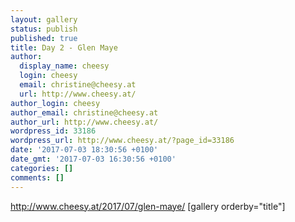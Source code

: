 ```yaml
---
layout: gallery
status: publish
published: true
title: Day 2 - Glen Maye
author:
  display_name: cheesy
  login: cheesy
  email: christine@cheesy.at
  url: http://www.cheesy.at/
author_login: cheesy
author_email: christine@cheesy.at
author_url: http://www.cheesy.at/
wordpress_id: 33186
wordpress_url: http://www.cheesy.at/?page_id=33186
date: '2017-07-03 18:30:56 +0100'
date_gmt: '2017-07-03 16:30:56 +0100'
categories: []
comments: []
---
```

http://www.cheesy.at/2017/07/glen-maye/
[gallery orderby="title"]
